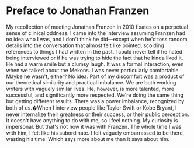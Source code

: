 # Preface to Jonathan Franzen
My recollection of meeting Jonathan Franzen in 2010 fixates on a perpetual sense of clinical oddness. I came into the interview assuming Franzen had no idea who I was, and I don't think he did—except when he'd toss random details into the conversation that almost felt like pointed, scolding references to things I had written in the past. I could never tell if he hated being interviewed or if he was trying to hide the fact that he kinda liked it. He had a warm smile but a clumsy laugh. It was a formal interaction, even when we talked about the Mekons. I was never particularly comfortable. Maybe he wasn't, either? No idea. Part of my discomfort was a product of our theoretical similarity and practical imbalance. We are both working writers with vaguely similar lives. He, however, is more talented, more successful, and significantly more respected. We're doing the same thing but getting different results. There was a power imbalance, recognized by both of us.�When I interview people like Taylor Swift or Kobe Bryant, I never internalize their greatness or their success, or their public perception. It doesn't have anything to do with me, so I feel nothing. My curiosity is impersonal. But that's not how it was with Franzen. The whole time I was with him, I felt like his subordinate. I felt vaguely embarrassed to be there, wasting his time. Which says more about me than it says about him.


